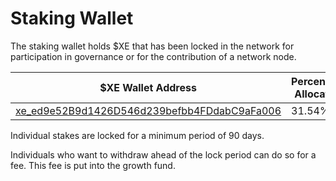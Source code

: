 # Staking Wallet

The staking wallet holds $XE that has been locked in the network for participation in governance or for the contribution of a network node.

<table><thead><tr><th width="507">$XE Wallet Address</th><th>Percentage Allocation</th></tr></thead><tbody><tr><td><a href="https://xe.network/wallet/xe_ed9e52B9d1426D546d239befbb4FDdabC9aFa006">xe_ed9e52B9d1426D546d239befbb4FDdabC9aFa006</a></td><td>31.54%</td></tr></tbody></table>

Individual stakes are locked for a minimum period of 90 days.

Individuals who want to withdraw ahead of the lock period can do so for a fee. This fee is put into the growth fund.

